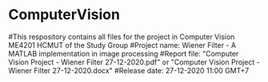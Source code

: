 # ComputerVision
#This respository contains all files for the project in Computer Vision ME4201 HCMUT of the Study Group
#Project name: Wiener Filter - A MATLAB implementation in image processing
#Report file: "Computer Vision Project - Wiener Filter 27-12-2020.pdf"
        or "Computer Vision Project - Wiener Filter 27-12-2020.docx"
#Release date: 27-12-2020 11:00 GMT+7

